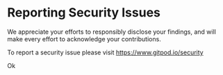 # Reporting Security Issues

We appreciate your efforts to responsibly disclose your findings, and will make every effort to acknowledge your contributions.

To report a security issue please visit https://www.gitpod.io/security


Ok
